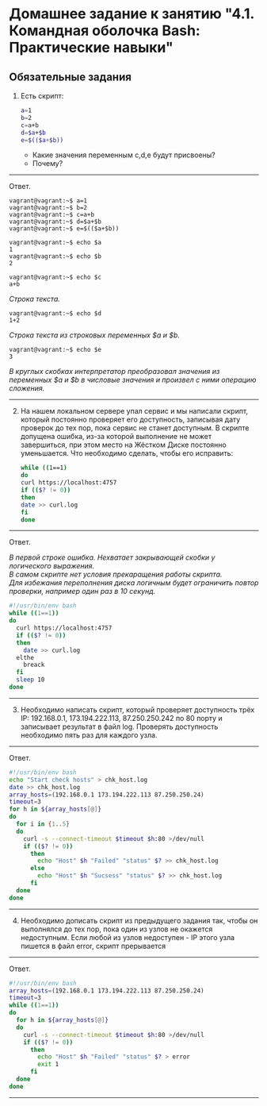 
# Домашнее задание к занятию "4.1. Командная оболочка Bash: Практические навыки"

## Обязательные задания

1. Есть скрипт:
	```bash
	a=1
	b=2
	c=a+b
	d=$a+$b
	e=$(($a+$b))
	```
	* Какие значения переменным c,d,e будут присвоены?
	* Почему?

---

Ответ.

```
vagrant@vagrant:~$ a=1
vagrant@vagrant:~$ b=2
vagrant@vagrant:~$ c=a+b
vagrant@vagrant:~$ d=$a+$b
vagrant@vagrant:~$ e=$(($a+$b))
```
```
vagrant@vagrant:~$ echo $a
1
vagrant@vagrant:~$ echo $b
2
```
```
vagrant@vagrant:~$ echo $c
a+b
```

*Строка текста.*  

```
vagrant@vagrant:~$ echo $d
1+2
```

*Строка текста из строковых переменных $a и $b.*  

```
vagrant@vagrant:~$ echo $e
3
```

*В круглых скобках интерпретатор преобразовал значения из переменных $a и $b в числовые значения и произвел с ними операцию сложения.*  

---
2. На нашем локальном сервере упал сервис и мы написали скрипт, который постоянно проверяет его доступность, записывая дату проверок до тех пор, пока сервис не станет доступным. В скрипте допущена ошибка, из-за которой выполнение не может завершиться, при этом место на Жёстком Диске постоянно уменьшается. Что необходимо сделать, чтобы его исправить:
	```bash
	while ((1==1)
	do
	curl https://localhost:4757
	if (($? != 0))
	then
	date >> curl.log
	fi
	done
	```
---

Ответ.

*В первой строке ошибка. Нехватает закрывающей скобки у логического выражения.*  
*В самом скрипте нет условия прекаращения работы скрипта.*  
*Для избежания переполнения диска логичным будет ограничить повтор проверки, например один раз в 10 секунд.*

```bash
#!/usr/bin/env bash
while ((1==1))
do
  curl https://localhost:4757
  if (($? != 0))
  then
    date >> curl.log
  elthe
    breack
  fi
  sleep 10
done
```
---
3. Необходимо написать скрипт, который проверяет доступность трёх IP: 192.168.0.1, 173.194.222.113, 87.250.250.242 по 80 порту и записывает результат в файл log. Проверять доступность необходимо пять раз для каждого узла.
---

Ответ.

```bash
#!/usr/bin/env bash
echo "Start check hosts" > chk_host.log
date >> chk_host.log
array_hosts=(192.168.0.1 173.194.222.113 87.250.250.24)
timeout=3
for h in ${array_hosts[@]}
do
  for i in {1..5}
  do
    curl -s --connect-timeout $timeout $h:80 >/dev/null
    if (($? != 0))
      then
        echo "Host" $h "Failed" "status" $? >> chk_host.log
      else
        echo "Host" $h "Sucsess" "status" $? >> chk_host.log
      fi
  done
done
```

---
4. Необходимо дописать скрипт из предыдущего задания так, чтобы он выполнялся до тех пор, пока один из узлов не окажется недоступным. Если любой из узлов недоступен - IP этого узла пишется в файл error, скрипт прерывается
---

Ответ.

```bash
#!/usr/bin/env bash
array_hosts=(192.168.0.1 173.194.222.113 87.250.250.24)
timeout=3
while ((1==1))
do
  for h in ${array_hosts[@]}
  do
    curl -s --connect-timeout $timeout $h:80 >/dev/null
    if (($? != 0))
      then
        echo "Host" $h "Failed" "status" $? > error
        exit 1
      fi
  done
done
```

---


